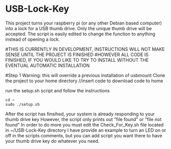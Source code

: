 # USB-Lock-Key
This project turns your raspberry pi (or any other Debian based computer) into a lock for a USB thumb drive.  Only the unique thumb drive will be accepted.  The script is easily edited to change the function to anything instead of opening a lock.  

#THIS IS CURRENTLY IN DEVELOPMENT, INSTRUCTIONS WILL NOT MAKE SENSE UNTIL THE PROJECT IS FINISHED
#HOWEVER ALL CODE IS FINISHED, IF YOU WOULD LIKE TO TRY TO INSTALL WITHOUT THE EVENTUAL AUTOMATIC INSTALLATION

#Step 1
Warning: this will override a previous installation of usbmount
Clone the project to your home directory
//insert code to download code to home 

run the setup.sh script and follow the instructions
```
cd ~
sudo ./setup.sh 
```

After the script has finsihed, your system is already responding to your thumb drive key
However, the script only prints out "file found" or "file not found"
In order to do more you must edit the Check_For_Key.sh file located in ~/USB-Lock-Key directory
I have provide an example to turn an LED on or off in the scripts comments, but you can add script
you want there to have your thumb drive key do whatever you need. 



